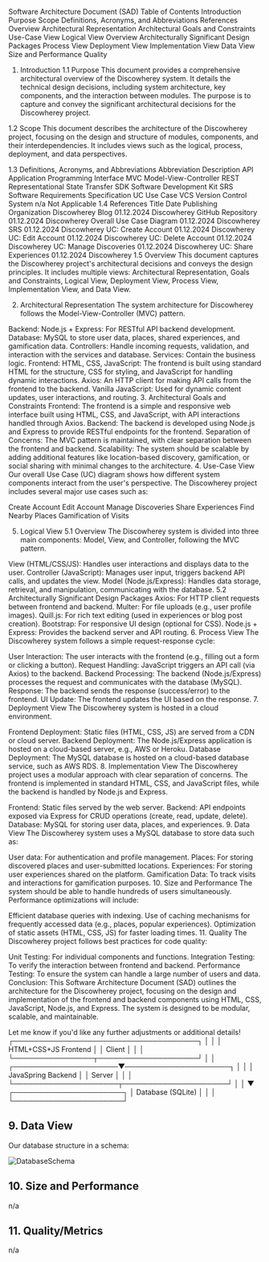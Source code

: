 Software Architecture Document (SAD)
Table of Contents
Introduction
Purpose
Scope
Definitions, Acronyms, and Abbreviations
References
Overview
Architectural Representation
Architectural Goals and Constraints
Use-Case View
Logical View
Overview
Architecturally Significant Design Packages
Process View
Deployment View
Implementation View
Data View
Size and Performance
Quality
1. Introduction
1.1 Purpose
This document provides a comprehensive architectural overview of the Discowherey system. It details the technical design decisions, including system architecture, key components, and the interaction between modules. The purpose is to capture and convey the significant architectural decisions for the Discowherey project.

1.2 Scope
This document describes the architecture of the Discowherey project, focusing on the design and structure of modules, components, and their interdependencies. It includes views such as the logical, process, deployment, and data perspectives.

1.3 Definitions, Acronyms, and Abbreviations
Abbreviation	Description
API	Application Programming Interface
MVC	Model-View-Controller
REST	Representational State Transfer
SDK	Software Development Kit
SRS	Software Requirements Specification
UC	Use Case
VCS	Version Control System
n/a	Not Applicable
1.4 References
Title	Date	Publishing Organization
Discowherey Blog	01.12.2024	Discowherey
GitHub Repository	01.12.2024	Discowherey
Overall Use Case Diagram	01.12.2024	Discowherey
SRS	01.12.2024	Discowherey
UC: Create Account	01.12.2024	Discowherey
UC: Edit Account	01.12.2024	Discowherey
UC: Delete Account	01.12.2024	Discowherey
UC: Manage Discoveries	01.12.2024	Discowherey
UC: Share Experiences	01.12.2024	Discowherey
1.5 Overview
This document captures the Discowherey project's architectural decisions and conveys the design principles. It includes multiple views: Architectural Representation, Goals and Constraints, Logical View, Deployment View, Process View, Implementation View, and Data View.

2. Architectural Representation
The system architecture for Discowherey follows the Model-View-Controller (MVC) pattern.

Backend:
Node.js + Express: For RESTful API backend development.
Database: MySQL to store user data, places, shared experiences, and gamification data.
Controllers: Handle incoming requests, validation, and interaction with the services and database.
Services: Contain the business logic.
Frontend:
HTML, CSS, JavaScript: The frontend is built using standard HTML for the structure, CSS for styling, and JavaScript for handling dynamic interactions.
Axios: An HTTP client for making API calls from the frontend to the backend.
Vanilla JavaScript: Used for dynamic content updates, user interactions, and routing.
3. Architectural Goals and Constraints
Frontend: The frontend is a simple and responsive web interface built using HTML, CSS, and JavaScript, with API interactions handled through Axios.
Backend: The backend is developed using Node.js and Express to provide RESTful endpoints for the frontend.
Separation of Concerns: The MVC pattern is maintained, with clear separation between the frontend and backend.
Scalability: The system should be scalable by adding additional features like location-based discovery, gamification, or social sharing with minimal changes to the architecture.
4. Use-Case View
Our overall Use Case (UC) diagram shows how different system components interact from the user's perspective. The Discowherey project includes several major use cases such as:

Create Account
Edit Account
Manage Discoveries
Share Experiences
Find Nearby Places
Gamification of Visits

5. Logical View
5.1 Overview
The Discowherey system is divided into three main components: Model, View, and Controller, following the MVC pattern.

View (HTML/CSS/JS): Handles user interactions and displays data to the user.
Controller (JavaScript): Manages user input, triggers backend API calls, and updates the view.
Model (Node.js/Express): Handles data storage, retrieval, and manipulation, communicating with the database.
5.2 Architecturally Significant Design Packages
Axios: For HTTP client requests between frontend and backend.
Multer: For file uploads (e.g., user profile images).
Quill.js: For rich text editing (used in experiences or blog post creation).
Bootstrap: For responsive UI design (optional for CSS).
Node.js + Express: Provides the backend server and API routing.
6. Process View
The Discowherey system follows a simple request-response cycle:

User Interaction: The user interacts with the frontend (e.g., filling out a form or clicking a button).
Request Handling: JavaScript triggers an API call (via Axios) to the backend.
Backend Processing: The backend (Node.js/Express) processes the request and communicates with the database (MySQL).
Response: The backend sends the response (success/error) to the frontend.
UI Update: The frontend updates the UI based on the response.
7. Deployment View
The Discowherey system is hosted in a cloud environment.

Frontend Deployment: Static files (HTML, CSS, JS) are served from a CDN or cloud server.
Backend Deployment: The Node.js/Express application is hosted on a cloud-based server, e.g., AWS or Heroku.
Database Deployment: The MySQL database is hosted on a cloud-based database service, such as AWS RDS.
8. Implementation View
The Discowherey project uses a modular approach with clear separation of concerns. The frontend is implemented in standard HTML, CSS, and JavaScript files, while the backend is handled by Node.js and Express.

Frontend: Static files served by the web server.
Backend: API endpoints exposed via Express for CRUD operations (create, read, update, delete).
Database: MySQL for storing user data, places, and experiences.
9. Data View
The Discowherey system uses a MySQL database to store data such as:

User data: For authentication and profile management.
Places: For storing discovered places and user-submitted locations.
Experiences: For storing user experiences shared on the platform.
Gamification Data: To track visits and interactions for gamification purposes.
10. Size and Performance
The system should be able to handle hundreds of users simultaneously. Performance optimizations will include:

Efficient database queries with indexing.
Use of caching mechanisms for frequently accessed data (e.g., places, popular experiences).
Optimization of static assets (HTML, CSS, JS) for faster loading times.
11. Quality
The Discowherey project follows best practices for code quality:

Unit Testing: For individual components and functions.
Integration Testing: To verify the interaction between frontend and backend.
Performance Testing: To ensure the system can handle a large number of users and data.
Conclusion:
This Software Architecture Document (SAD) outlines the architecture for the Discowherey project, focusing on the design and implementation of the frontend and backend components using HTML, CSS, JavaScript, Node.js, and Express. The system is designed to be modular, scalable, and maintainable.

Let me know if you'd like any further adjustments or additional details!
            ┌─────────────────────────────────────┐
            │                                     │
            │       HTML+CSS+JS Frontend          │
            │              Client                 │
            │                                     │
            └────────────────┬────────────────────┘
                             │
                             │
       ┌─────────────────────▼─────────────────────┐
       │                                           │
       │           JavaSpring Backend              │
       │                  Server                   │
       │                                           │
       └─────────────────────┬─────────────────────┘
                             │
                             │
                             ▼
                 ┌──────────────────────┐
                 │   Database (SQLite)  │
                 │                      │
                 └──────────────────────┘



## 9. Data View
Our database structure in a schema:

![DatabaseSchema](./docs/dbD.png) <br>


## 10. Size and Performance
n/a

## 11. Quality/Metrics

n/a
